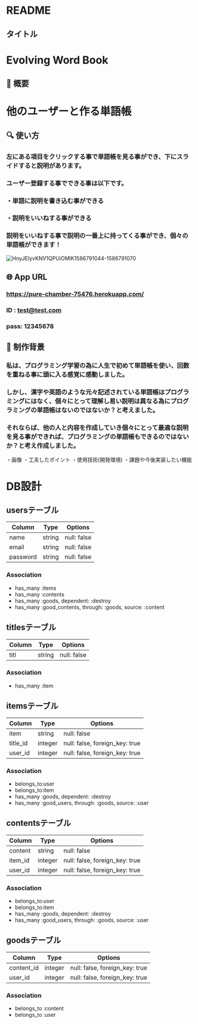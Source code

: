 # README

## タイトル

# Evolving Word Book

## 📗 概要

# 他のユーザーと作る単語帳

## 🔍 使い方

### 左にある項目をクリックする事で単語帳を見る事ができ、下にスライドすると説明があります。
### ユーザー登録する事でできる事は以下です。
### ・単語に説明を書き込む事ができる
### ・説明をいいねする事ができる
### 説明をいいねする事で説明の一番上に持ってくる事ができ、個々の単語帳ができます！

![HnyJEIyvKNV1QPUiOMlK1586791044-1586791070](https://user-images.githubusercontent.com/61224740/79132595-96d8e100-7de5-11ea-878a-be8d0a6ae26e.gif)

## 🌐 App URL

### **https://pure-chamber-75476.herokuapp.com/**

### ID  : test@test.com
### pass: 12345678

## 📗 制作背景

### 私は、プログラミング学習の為に人生で初めて単語帳を使い、回数を重ねる事に頭に入る感覚に感動しました。
### しかし、漢字や英語のような元々記述されている単語帳はプログラミングにはなく、個々にとって理解し易い説明は異なる為にプログラミングの単語帳はないのではないか？と考えました。
### それならば、他の人と内容を作成していき個々にとって最適な説明を見る事ができれば、プログラミングの単語帳もできるのではないか？と考え作成しました。

・画像
・工夫したポイント
・使用技術(開発環境)
・課題や今後実装したい機能

# DB設計

## usersテーブル
|Column|Type|Options|
|------|----|-------|
|name|string|null: false|
|email|string|null: false|
|password|string|null: false|
### Association
- has_many  :items
- has_many  :contents
- has_many  :goods, dependent: :destroy
- has_many  :good_contents, through: :goods, source: :content

## titlesテーブル
|Column|Type|Options|
|------|----|-------|
|titl|string|null: false|
### Association
- has_many :item

## itemsテーブル
|Column|Type|Options|
|------|----|-------|
|item|string|null: false|
|title_id|integer|null: false, foreign_key: true|
|user_id|integer|null: false, foreign_key: true|
### Association
- belongs_to:user
- belongs_to:item
- has_many  :goods, dependent: :destroy
- has_many  :good_users, through: :goods, source: :user

## contentsテーブル
|Column|Type|Options|
|------|----|-------|
|content|string|null: false|
|item_id|integer|null: false, foreign_key: true|
|user_id|integer|null: false, foreign_key: true|
### Association
- belongs_to:user
- belongs_to:item
- has_many  :goods, dependent: :destroy
- has_many  :good_users, through: :goods, source: :user

## goodsテーブル
|Column|Type|Options|
|------|----|-------|
|content_id|integer|null: false, foreign_key: true|
|user_id|integer|null: false, foreign_key: true|
### Association
- belongs_to :content
- belongs_to :user